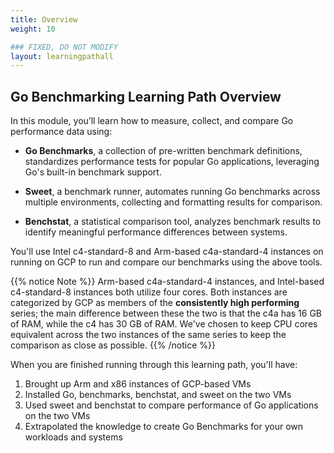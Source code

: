 ```yaml
---
title: Overview
weight: 10

### FIXED, DO NOT MODIFY
layout: learningpathall
---
```


## Go Benchmarking Learning Path Overview

In this module, you’ll learn how to measure, collect, and compare Go performance data using:

- **Go Benchmarks**, a collection of pre-written benchmark definitions, standardizes performance tests for popular Go applications, leveraging Go's built-in benchmark support.

- **Sweet**, a benchmark runner, automates running Go benchmarks across multiple environments, collecting and formatting results for comparison.

- **Benchstat**, a statistical comparison tool, analyzes benchmark results to identify meaningful performance differences between systems.

You'll use Intel c4-standard-8 and Arm-based c4a-standard-4 instances on running on GCP to run and compare our benchmarks using the above tools.

{{% notice Note %}}
Arm-based c4a-standard-4 instances, and Intel-based c4-standard-8 instances both utilize four cores.  Both instances are  categorized by GCP as members of the **consistently high performing** series;  the main difference between these the two is that the c4a has 16 GB of RAM, while the c4 has 30 GB of RAM.  We've chosen to keep CPU cores equivalent across the two instances of the same series to keep the comparison as close as possible.
{{% /notice %}}

When you are finished running through this learning path, you'll have:

1. Brought up Arm and x86 instances of GCP-based VMs
2. Installed Go, benchmarks, benchstat, and sweet on the two VMs
3. Used sweet and benchstat to compare performance of Go applications on the two VMs
4. Extrapolated the knowledge to create Go Benchmarks for your own workloads and systems
